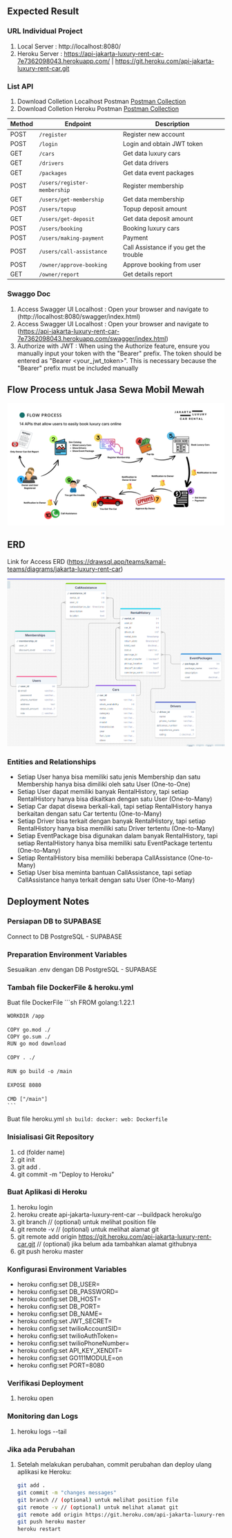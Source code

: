 ## Expected Result

### URL Individual Project

1. Local Server : http://localhost:8080/
2. Heroku Server : https://api-jakarta-luxury-rent-car-7e7362098043.herokuapp.com/ | https://git.heroku.com/api-jakarta-luxury-rent-car.git

### List API
1. Download Colletion Localhost Postman [Postman Collection]()
2. Download Colletion Heroku Postman [Postman Collection]()

| Method | Endpoint                                  | Description                                  |
|--------|-------------------------------------------|----------------------------------------------|
| POST   | `/register`                               | Register new account                         |
| POST   | `/login`                                  | Login and obtain JWT token                   |
| GET    | `/cars`                                   | Get data luxury cars                         |
| GET    | `/drivers`                                | Get data drivers                             |
| GET    | `/packages`                               | Get data event packages                      |
| POST   | `/users/register-membership`              | Register membership                          |
| GET    | `/users/get-membership`                   | Get data membership                          |
| POST   | `/users/topup`                            | Topup deposit amount                         |
| GET    | `/users/get-deposit`                      | Get data deposit amount                      |
| POST   | `/users/booking`                          | Booking luxury cars                          |
| POST   | `/users/making-payment`                   | Payment                                      |
| POST   | `/users/call-assistance`                  | Call Assistance if you get the trouble       |
| POST   | `/owner/approve-booking`                  | Approve booking from user                    |
| GET    | `/owner/report`                           | Get details report                           |

### Swaggo Doc
1. Access Swagger UI Localhost : Open your browser and navigate to (http://localhost:8080/swagger/index.html)
2. Access Swagger UI Localhost : Open your browser and navigate to (https://api-jakarta-luxury-rent-car-7e7362098043.herokuapp.com/swagger/index.html)
3. Authorize with JWT : When using the Authorize feature, ensure you manually input your token with the "Bearer" prefix. The token should be entered as "Bearer <your_jwt_token>". This is necessary because the "Bearer" prefix must be included manually


## Flow Process untuk Jasa Sewa Mobil Mewah
![Flow Process](https://github.com/passyaa/jakarta-luxury-rent-car/blob/master/assets/image/jakarta-luxury-rent-car.png)


## ERD
Link for Access ERD (https://drawsql.app/teams/kamal-teams/diagrams/jakarta-luxury-rent-car)

![ERD IMAGE](https://github.com/passyaa/jakarta-luxury-rent-car/blob/master/assets/image/ERD.PNG)

### Entities and Relationships
- Setiap User hanya bisa memiliki satu jenis Membership dan satu Membership hanya bisa dimiliki oleh satu User (One-to-One)
- Setiap User dapat memiliki banyak RentalHistory, tapi setiap RentalHistory hanya bisa dikaitkan dengan satu User (One-to-Many)
- Setiap Car dapat disewa berkali-kali, tapi setiap RentalHistory hanya berkaitan dengan satu Car tertentu (One-to-Many)
- Setiap Driver bisa terkait dengan banyak RentalHistory, tapi setiap RentalHistory hanya bisa memiliki satu Driver tertentu (One-to-Many)
- Setiap EventPackage bisa digunakan dalam banyak RentalHistory, tapi setiap RentalHistory hanya bisa memiliki satu EventPackage tertentu (One-to-Many)
- Setiap RentalHistory bisa memiliki beberapa CallAssistance (One-to-Many)
- Setiap User bisa meminta bantuan CallAssistance, tapi setiap CallAssistance hanya terkait dengan satu User (One-to-Many)

## Deployment Notes

### Persiapan DB to SUPABASE
Connect to DB PostgreSQL - SUPABASE

### Preparation Environment Variables
Sesuaikan .env dengan DB PostgreSQL - SUPABASE

### Tambah file DockerFile & heroku.yml
Buat file DockerFile
    ```sh
    FROM golang:1.22.1

    WORKDIR /app

    COPY go.mod ./
    COPY go.sum ./
    RUN go mod download

    COPY . ./

    RUN go build -o /main

    EXPOSE 8080

    CMD ["/main"]
    ```
Buat file heroku.yml
    ```sh
    build:
    docker:
        web: Dockerfile
    ```

### Inisialisasi Git Repository
1. cd (folder name)
2. git init
3. git add .
4. git commit -m "Deploy to Heroku"

### Buat Aplikasi di Heroku
1. heroku login
2. heroku create api-jakarta-luxury-rent-car --buildpack heroku/go
3. git branch // (optional) untuk melihat position file
4. git remote -v // (optional) untuk melihat alamat git
5. git remote add origin https://git.heroku.com/api-jakarta-luxury-rent-car.git // (optional) jika belum ada tambahkan alamat githubnya
6. git push heroku master

### Konfigurasi Environment Variables
- heroku config:set DB_USER=
- heroku config:set DB_PASSWORD=
- heroku config:set DB_HOST=
- heroku config:set DB_PORT=
- heroku config:set DB_NAME=
- heroku config:set JWT_SECRET=
- heroku config:set twilioAccountSID=
- heroku config:set twilioAuthToken=
- heroku config:set twilioPhoneNumber=
- heroku config:set API_KEY_XENDIT=
- heroku config:set GO111MODULE=on
- heroku config:set PORT=8080

### Verifikasi Deployment
1. heroku open

### Monitoring dan Logs
1. heroku logs --tail

### Jika ada Perubahan
1. Setelah melakukan perubahan, commit perubahan dan deploy ulang aplikasi ke Heroku:    
    ```sh
    git add .
    git commit -m "changes messages"
    git branch // (optional) untuk melihat position file
    git remote -v // (optional) untuk melihat alamat git
    git remote add origin https://git.heroku.com/api-jakarta-luxury-rent-car.git // (optional) jika belum ada tambahkan alamat githubnya
    git push heroku master
    heroku restart
   ```


